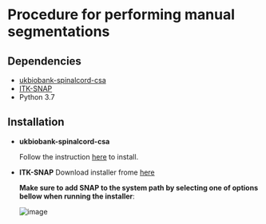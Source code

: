 # Procedure for performing manual segmentations

## Dependencies
  * [ukbiobank-spinalcord-csa](https://github.com/sct-pipeline/ukbiobank-spinalcord-csa#installation)
  * [ITK-SNAP](http://www.itksnap.org/pmwiki/pmwiki.php?n=Downloads.SNAP3)
  * Python 3.7
## Installation

* **ukbiobank-spinalcord-csa**

    Follow the instruction [here](https://github.com/sct-pipeline/ukbiobank-spinalcord-csa#installation) to install.
* **ITK-SNAP**
    Download installer frome [here](http://www.itksnap.org/pmwiki/pmwiki.php?n=Downloads.SNAP3)
    
    **Make sure to add SNAP to the system path by selecting one of options bellow when running the installer**:
    
    ![image](https://user-images.githubusercontent.com/71230552/108115977-e7a21180-7068-11eb-9bfc-df541ad82bc6.png)
